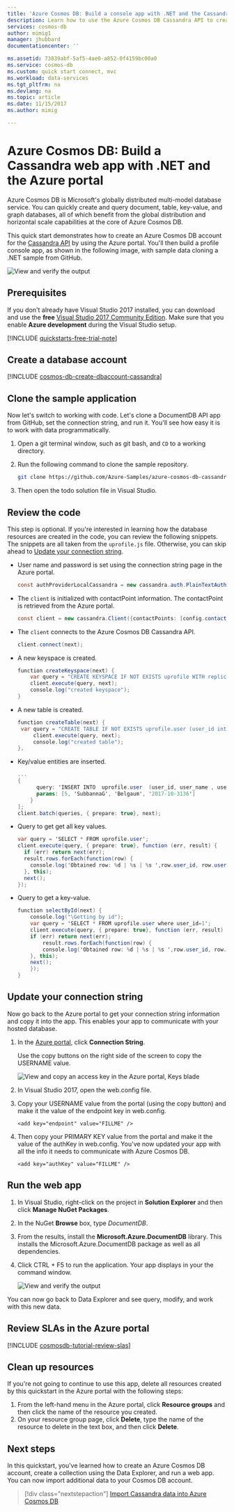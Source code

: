 ```yaml
---
title: 'Azure Cosmos DB: Build a console app with .NET and the Cassandra API | Microsoft Docs'
description: Learn how to use the Azure Cosmos DB Cassandra API to create a get started application with the Azure portal and .NET
services: cosmos-db
author: mimig1
manager: jhubbard
documentationcenter: ''

ms.assetid: 73839abf-5af5-4ae0-a852-0f4159bc00a0
ms.service: cosmos-db
ms.custom: quick start connect, mvc
ms.workload: data-services
ms.tgt_pltfrm: na
ms.devlang: na
ms.topic: article
ms.date: 11/15/2017
ms.author: mimig

---
```


# Azure Cosmos DB: Build a Cassandra web app with .NET and the Azure portal

Azure Cosmos DB is Microsoft's globally distributed multi-model database service. You can quickly create and query document, table, key-value, and graph databases, all of which benefit from the global distribution and horizontal scale capabilities at the core of Azure Cosmos DB. 

This quick start demonstrates how to create an Azure Cosmos DB account for the [Cassandra API](cassandra-introduction.md) by using the Azure portal. You'll then build a profile console app, as shown in the following image, with sample data cloning a .NET sample from GitHub.  

![View and verify the output](./media/create-cassandra-dotnet/output.png)

## Prerequisites

If you don't already have Visual Studio 2017 installed, you can download and use the **free** [Visual Studio 2017 Community Edition](https://www.visualstudio.com/downloads/). Make sure that you enable **Azure development** during the Visual Studio setup.

[!INCLUDE [quickstarts-free-trial-note](../../includes/quickstarts-free-trial-note.md)] 

<a id="create-account"></a>
## Create a database account

[!INCLUDE [cosmos-db-create-dbaccount-cassandra](../../includes/cosmos-db-create-dbaccount-cassandra.md)]


## Clone the sample application

Now let's switch to working with code. Let's clone a DocumentDB API app from GitHub, set the connection string, and run it. You'll see how easy it is to work with data programmatically. 

1. Open a git terminal window, such as git bash, and `CD` to a working directory.  

2. Run the following command to clone the sample repository. 

    ```bash
    git clone https://github.com/Azure-Samples/azure-cosmos-db-cassandra-dotnet-getting-started.git
    ```

3. Then open the todo solution file in Visual Studio. 

## Review the code

This step is optional. If you're interested in learning how the database resources are created in the code, you can review the following snippets. The snippets are all taken from the `uprofile.js` file. Otherwise, you can skip ahead to [Update your connection string](#update-your-connection-string). 

* User name and password is set using the connection string page in the Azure portal.  

   ```csharp
   const authProviderLocalCassandra = new cassandra.auth.PlainTextAuthProvider(config.username, config.password);
   ```

* The `client` is initialized with contactPoint information. The contactPoint is retrieved from the Azure portal.

    ```csharp
   const client = new cassandra.Client({contactPoints: [config.contactPoint], authProvider: authProviderLocalCassandra});
    ```

* The `client` connects to the Azure Cosmos DB Cassandra API.

    ```csharp
    client.connect(next);
    ```

* A new keyspace is created.

    ```csharp
    function createKeyspace(next) {
    	var query = "CREATE KEYSPACE IF NOT EXISTS uprofile WITH replication = {'class': 'SimpleStrategy', 'replication_factor': '3' } ";
    	client.execute(query, next);
    	console.log("created keyspace");    
  }
    ```

* A new table is created.

   ```csharp
   function createTable(next) {
   	var query = "CREATE TABLE IF NOT EXISTS uprofile.user (user_id int PRIMARY KEY, user_name text, user_bcity text)";
    	client.execute(query, next);
    	console.log("created table");
   },
   ```

* Key/value entities are inserted.

    ```csharp
    ...
    {
          query: 'INSERT INTO  uprofile.user  (user_id, user_name , user_bcity) VALUES (?,?,?)',
          params: [5, 'SubbannaG', 'Belgaum', '2017-10-3136']
        }
    ];
    client.batch(queries, { prepare: true}, next);
    ```

* Query to get get all key values.

    ```csharp
   var query = 'SELECT * FROM uprofile.user';
    client.execute(query, { prepare: true}, function (err, result) {
      if (err) return next(err);
      result.rows.forEach(function(row) {
        console.log('Obtained row: %d | %s | %s ',row.user_id, row.user_name, row.user_bcity);
      }, this);
      next();
    });
    ```  
    
 * Query to get a key-value.

    ```csharp
    function selectById(next) {
    	console.log("\Getting by id");
    	var query = 'SELECT * FROM uprofile.user where user_id=1';
    	client.execute(query, { prepare: true}, function (err, result) {
      	if (err) return next(err);
      		result.rows.forEach(function(row) {
        	console.log('Obtained row: %d | %s | %s ',row.user_id, row.user_name, row.user_bcity);
      	}, this);
      	next();
    	});
    }
    ```  

## Update your connection string

Now go back to the Azure portal to get your connection string information and copy it into the app. This enables your app to communicate with your hosted database.

1. In the [Azure portal](http://portal.azure.com/), click **Connection String**. 

    Use the copy buttons on the right side of the screen to copy the USERNAME value.

    ![View and copy an access key in the Azure portal, Keys blade](./media/create-cassandra-dotnet/keys.png)

2. In Visual Studio 2017, open the web.config file. 

3. Copy your USERNAME value from the portal (using the copy button) and make it the value of the endpoint key in web.config. 

    `<add key="endpoint" value="FILLME" />`

4. Then copy your PRIMARY KEY value from the portal and make it the value of the authKey in web.config. You've now updated your app with all the info it needs to communicate with Azure Cosmos DB. 

    `<add key="authKey" value="FILLME" />`
    
## Run the web app
1. In Visual Studio, right-click on the project in **Solution Explorer** and then click **Manage NuGet Packages**. 

2. In the NuGet **Browse** box, type *DocumentDB*.

3. From the results, install the **Microsoft.Azure.DocumentDB** library. This installs the Microsoft.Azure.DocumentDB package as well as all dependencies.

4. Click CTRL + F5 to run the application. Your app displays in your the command window. 

    ![View and verify the output](./media/create-cassandra-dotnet/output.png)

You can now go back to Data Explorer and see query, modify, and work with this new data. 

## Review SLAs in the Azure portal

[!INCLUDE [cosmosdb-tutorial-review-slas](../../includes/cosmos-db-tutorial-review-slas.md)]

## Clean up resources

If you're not going to continue to use this app, delete all resources created by this quickstart in the Azure portal with the following steps:

1. From the left-hand menu in the Azure portal, click **Resource groups** and then click the name of the resource you created. 
2. On your resource group page, click **Delete**, type the name of the resource to delete in the text box, and then click **Delete**.

## Next steps

In this quickstart, you've learned how to create an Azure Cosmos DB account, create a collection using the Data Explorer, and run a web app. You can now import additional data to your Cosmos DB account. 

> [!div class="nextstepaction"]
> [Import Cassandra data into Azure Cosmos DB](cassandra-import-data.md)
